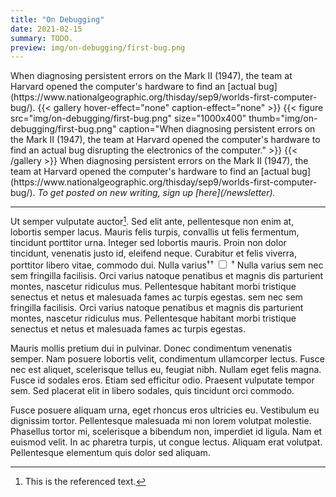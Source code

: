 ```yaml
---
title: "On Debugging"
date: 2021-02-15
summary: TODO.
preview: img/on-debugging/first-bug.png
---
```


<span class="marginnote">
  When diagnosing persistent errors on the Mark II (1947), the team at Harvard
  opened the computer's hardware to find an [actual bug](https://www.nationalgeographic.org/thisday/sep9/worlds-first-computer-bug/).
</span>
{{< gallery hover-effect="none" caption-effect="none" >}}
  {{< figure src="img/on-debugging/first-bug.png" size="1000x400" thumb="img/on-debugging/first-bug.png" caption="When diagnosing persistent errors on the Mark II (1947), the team at Harvard opened the computer's hardware to find an actual bug disrupting the electronics of the computer." >}}
{{< /gallery >}}
<span class="collapsed-marginnote">
  When diagnosing persistent errors on the Mark II (1947), the team at Harvard
  opened the computer's hardware to find an [actual bug](https://www.nationalgeographic.org/thisday/sep9/worlds-first-computer-bug/).
</span>

<em>
To get posted on new writing, sign up [here](/newsletter).
</em>

---

Ut semper vulputate auctor[^ref]. Sed elit ante, pellentesque non enim at, lobortis
semper lacus. Mauris felis turpis, convallis ut felis fermentum, tincidunt
porttitor urna. Integer sed lobortis mauris. Proin non dolor tincidunt,
venenatis justo id, eleifend neque. Curabitur et felis viverra, porttitor
libero vitae, commodo dui. Nulla varius<sup class="sup-inline">&dagger;</sup><label for="another-named-reference" class="margin-toggle"><sup>&dagger;</sup></label>
<input type="checkbox" id="another-named-reference" class="margin-toggle"/>
<span class="marginnote">
<sup>&dagger;</sup> Nulla varius sem nec sem fringilla facilisis. Orci varius
natoque penatibus et magnis dis parturient montes, nascetur ridiculus mus.
Pellentesque habitant morbi tristique senectus et netus et malesuada fames ac
turpis egestas.
</span>
sem nec sem fringilla facilisis. Orci
varius natoque penatibus et magnis dis parturient montes, nascetur ridiculus
mus. Pellentesque habitant morbi tristique senectus et netus et malesuada fames
ac turpis egestas.

Mauris mollis pretium dui in pulvinar. Donec condimentum venenatis semper. Nam
posuere lobortis velit, condimentum ullamcorper lectus. Fusce nec est aliquet,
scelerisque tellus eu, feugiat nibh. Nullam eget felis magna. Fusce id sodales
eros. Etiam sed efficitur odio. Praesent vulputate tempor sem. Sed placerat
elit in libero sodales, quis tincidunt orci commodo.

Fusce posuere aliquam urna, eget rhoncus eros ultricies eu. Vestibulum eu
dignissim tortor. Pellentesque malesuada mi non lorem volutpat molestie.
Phasellus tortor mi, scelerisque a bibendum non, imperdiet id ligula. Nam et
euismod velit. In ac pharetra turpis, ut congue lectus. Aliquam erat volutpat.
Pellentesque elementum quis dolor sed aliquam.

<style>
sup, sub {
  vertical-align: baseline;
  position: relative;
  top: -0.4em;
}
@media (max-width: 850px) {
  .sup-inline {
    display: none;
  }
}
</style>

[^ref]: This is the referenced text.
